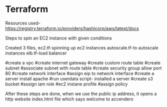 # Terraform


Resources used- https://registry.terraform.io/providers/hashicorp/aws/latest/docs


Steps to spin an  EC2 instance with given conditions

Created 3 files,
ec2.tf-spinning up ec2 instances
autoscale.tf-to autoscale instances
elb.tf-load balancer


#create a vpc
#create internet gateway 
#create custom route table
#create subnet
#associate subnet with route table
#create security group allow port 80
#create network interface
#assign eip to network interface
#create a server install apache
#run userdata script- installed a server 
#create s3 bucket
#assign iam role
#ec2 instane profile
#assign policy

After these steps are done, when we use the public ip address, it opens a http website index.html file which says welcome to accendero
